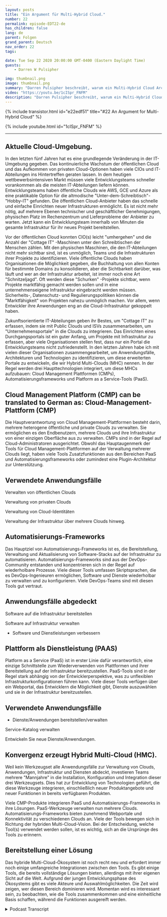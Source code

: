 ```yaml
---
layout: posts
title: "Ein Argument für Multi-Hybrid Cloud."
number: 22
permalink: episode-EDT22-de
has_children: false
lang: de
parent: Folgen
grand_parent: Deutsch
nav_order: 22
tags:

date: Tue Sep 22 2020 20:00:00 GMT-0400 (Eastern Daylight Time)
guests:
    - Darren W Pulsipher

img: thumbnail.png
image: thumbnail.png
summary: "Darren Pulsipher beschreibt, warum ein Multi-Hybrid Cloud Architekt möglicherweise bereits in Ihrem Rechenzentrum vorhanden sein könnte. Die meisten Organisationen haben bereits alle Zutaten. Sie müssen nur wissen, wie sie zusammenpassen."
video: "https://youtu.be/1cISpr_FNFM"
description: "Darren Pulsipher beschreibt, warum ein Multi-Hybrid Cloud Architekt möglicherweise bereits in Ihrem Rechenzentrum vorhanden sein könnte. Die meisten Organisationen haben bereits alle Zutaten. Sie müssen nur wissen, wie sie zusammenpassen."
---
```


<div>
{% include transistor.html id="e22edf51" title="#22 An Argument for Multi-Hybrid Cloud" %}

{% include youtube.html id="1cISpr_FNFM" %}
</div>

---

## Aktuelle Cloud-Umgebung.

In den letzten fünf Jahren hat es eine grundlegende Veränderung in der IT-Umgebung gegeben. Das kontinuierliche Wachstum der öffentlichen Cloud und das Aufkommen von privaten Cloud-Optionen haben viele CIOs und IT-Abteilungen ins Hintertreffen geraten lassen. In dem heutigen wettbewerbsintensiven Markt müssen viele Entwicklungsteams schneller vorankommen als die meisten IT-Abteilungen liefern können. Entwicklungsteams haben öffentliche Clouds wie AWS, GCE und Azure als eine praktikable Option für die altmodische "Unter-dem-Schreibtisch"-"Hobby-IT" gefunden. Die öffentlichen Cloud-Anbieter haben das schnelle und einfache Einrichten neuer Infrastrukturen ermöglicht. Es ist nicht mehr nötig, auf mehrere Ebenen technischer und geschäftlicher Genehmigungen, physischen Platz im Rechenzentrum und Lieferprobleme der Anbieter zu warten. Jetzt kann ein Entwicklungsteam innerhalb von Minuten die gesamte Infrastruktur für ihr neues Projekt bereitstellen.

Vor der öffentlichen Cloud konnten CIO(s) leicht "umhergehen" und die Anzahl der "Cottage IT" -Maschinen unter den Schreibtischen der Menschen zählen. Mit den physischen Maschinen, die den IT-Abteilungen nicht mehr sichtbar sind, ist es unmöglich, Teams und die Infrastrukturen ihrer Projekte zu identifizieren. Viele öffentliche Clouds haben Organisationen die Möglichkeit gegeben, die Buchhaltung von allen Konten für bestimmte Domains zu konsolidieren, aber die Sichtbarkeit darüber, was läuft und wer an der Infrastruktur arbeitet, ist immer noch eine Art "Schnitzeljagd". Oft werden diese "Schurken" -Projekte sichtbar, wenn Projekte marktfähig gemacht werden sollen und in eine unternehmenseigene Infrastruktur eingebracht werden müssen. Sicherheits-, Datenschutz- und Regulierungspolitiken können die "Marktfähigkeit" von Projekten nahezu unmöglich machen. Vor allem, wenn Entwickler ihre Anwendungen eng an die Cloud-Infrastruktur gekoppelt haben.

Zukunftsorientierte IT-Abteilungen geben ihr Bestes, um "Cottage IT" zu erfassen, indem sie mit Public Clouds und ISVs zusammenarbeiten, um "Unternehmensportale" in die Clouds zu integrieren. Das Einrichten eines Durchgangsportals ist ein guter Anfang, um Projekte mit Infrastruktur zu erfassen, aber viele Organisationen stellen fest, dass nur ein Portal die Entwicklungsteams nicht zufriedenstellt. In den letzten Jahren habe ich mit vielen dieser Organisationen zusammengearbeitet, um Anwendungsfälle, Architekturen und Technologien zu identifizieren, um diese erweiterten Portale zu entwickeln, die wir Hybrid Multi-Clouds (MHC) nennen. In der Regel werden drei Haupttechnologien integriert, um diese MHCs aufzubauen: Cloud Management Plattformen (CMPs), Automatisierungsframeworks und Platform as a Service-Tools (PaaS).

## Cloud Management Platform (CMP) can be translated to German as: Cloud-Management-Plattform (CMP)

Die Hauptverantwortung von Cloud Management-Plattformen besteht darin, mehrere heterogene öffentliche und private Clouds zu verwalten. Sie ermöglichen es den Endbenutzern, mehrere Clouds und ihre Infrastruktur von einer einzigen Oberfläche aus zu verwalten. CMPs sind in der Regel auf Cloud-Administratoren ausgerichtet. Obwohl das Hauptaugenmerk der Tools für Cloud Management-Plattformen auf der Verwaltung mehrerer Clouds liegt, haben viele Tools Zusatzfunktionen aus den Bereichen PaaS und Automatisierungsframeworks oder zumindest eine Plugin-Architektur zur Unterstützung.

## Verwendete Anwendungsfälle

Verwalten von öffentlichen Clouds

Verwaltung von privaten Clouds

Verwaltung von Cloud-Identitäten

Verwaltung der Infrastruktur über mehrere Clouds hinweg.

## Automatisierungs-Frameworks

Das Hauptziel von Automatisierungs-Frameworks ist es, die Bereitstellung, Verwaltung und Aktualisierung von Software-Stacks auf der Infrastruktur zu automatisieren. Automatisierungs-Frameworks sind aus der DevOps-Community entstanden und konzentrieren sich in der Regel auf wiederholbare Prozesse. Viele dieser Tools umfassen Skriptsprachen, die es DevOps-Ingenieuren ermöglichen, Software und Dienste wiederholbar zu verwalten und zu konfigurieren. Viele DevOps-Teams sind mit diesen Tools gut vertraut.

## Anwendungsfälle abgedeckt

Software auf die Infrastruktur bereitstellen

Software auf Infrastruktur verwalten

* Software und Dienstleistungen verbessern

## Plattform als Dienstleistung (PAAS)

Platform as a Service (PaaS) ist in erster Linie dafür verantwortlich, eine einzige Schnittstelle zum Wiederverwenden von Plattformen und ihrer Bereitstellung auf der Infrastruktur bereitzustellen. PaaS-Tools sind in der Regel stark abhängig von der Entwicklerperspektive, was zu unflexiblen Infrastrukturkonfigurationen führen kann. Viele dieser Tools verfügen über ein Webportal, das Entwicklern die Möglichkeit gibt, Dienste auszuwählen und sie in der Infrastruktur bereitzustellen.

## Verwendete Anwendungsfälle

* Dienste/Anwendungen bereitstellen/verwalten

Service-Katalog verwalten

Entwickeln Sie neue Dienste/Anwendungen.

## Konvergenz erzeugt Hybrid Multi-Cloud (HMC).

Weil kein Werkzeugset alle Anwendungsfälle zur Verwaltung von Clouds, Anwendungen, Infrastruktur und Diensten abdeckt, investieren Teams mehrere "Mannjahre" in die Installation, Konfiguration und Integration dieser drei Werkzeugsets. Dies hat zur Entwicklung von Technologien geführt, die diese Werkzeuge integrieren, einschließlich neuer Produktangebote und neuer Funktionen in bereits verfügbaren Produkten.

Viele CMP-Produkte integrieren PaaS und Automatisierungs-Frameworks in ihre Lösungen. PaaS-Werkzeuge verwalten nun mehrere Clouds. Automatisierungs-Frameworks bieten zunehmend Webportale und Konnektivität zu verschiedenen Clouds an. Viele der Tools bewegen sich in Richtung der hybriden Multi-Cloud-Vision. Bei der Entscheidung, welche Tool(s) verwendet werden sollen, ist es wichtig, sich an die Ursprünge des Tools zu erinnern.

## Bereitstellung einer Lösung

Das hybride Multi-Cloud-Ökosystem ist noch recht neu und erfordert immer noch einige umfangreiche Integrationen zwischen den Tools. Es gibt einige Tools, die bereits vollständige Lösungen bieten, allerdings mit ihrer eigenen Sicht auf die Welt. Aufgrund der jungen Entwicklungsphase des Ökosystems gibt es viele Akteure und Auswahlmöglichkeiten. Die Zeit wird zeigen, wer diesen Bereich dominieren wird. Momentan wird es interessant sein, zu beobachten, wie die Tools zusammenkommen und eine einheitliche Basis schaffen, während die Funktionen ausgereift werden.



<details>
<summary> Podcast Transcript </summary>

<p></p>

</details>
